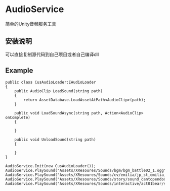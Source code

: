 # AudioService

简单的Unity音频服务工具

## 安装说明
可以直接复制源代码到自己项目或者自己编译dll

## Example

    public class CusAudioLoader:IAudioLoader
    {
        public AudioClip LoadSound(string path)
        {
            return AssetDatabase.LoadAssetAtPath<AudioClip>(path);
        }

        public void LoadSoundAsync(string path, Action<AudioClip> onComplete)
        {
            
        }

        public void UnloadSound(string path)
        {
            
        }
    }

    AudioService.Init(new CusAudioLoader());
    AudioService.PlaySound("Assets/XResoures/Sounds/bgm/bgm_battle02_1.ogg",SoundType.BGM,true);
    AudioService.PlaySound("Assets/XResoures/Sounds/cv/emilia/jp_st_emilia_0024.ogg",SoundType.Voice);
    AudioService.PlaySound("Assets/XResoures/Sounds/story/sound_cantopendoor.ogg",SoundType.UI);
    AudioService.PlaySound("Assets/XResoures/Sounds/interactive/act01bear/sound_act01bear_dash.ogg",SoundType.Scene);
